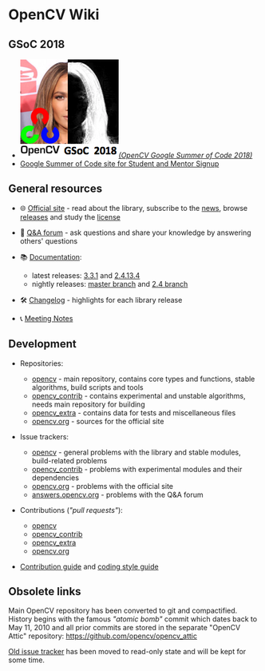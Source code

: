 OpenCV Wiki
===========

GSoC 2018
---------


- [![OpenCV Ideas Page](https://github.com/garybradski/opencv_contrib/blob/master/doc/tutorials/ximgproc/prediction/images/OpenCV__GSoC2018.png)](GSoC_2018)[_(OpenCV Google Summer of Code 2018)_](GSoC_2018)
- [Google Summer of Code site for Student and Mentor Signup](https://developers.google.com/open-source/gsoc/)


General resources
-----------------

- :globe_with_meridians: [Official site](https://opencv.org/) - read about the library, subscribe to the [news](https://opencv.org/news.html), browse [releases](https://opencv.org/releases.html) and study the [license](https://opencv.org/license.html)

- :speech_balloon: [Q&A forum](http://answers.opencv.org) - ask questions and share your knowledge by answering others' questions

- :books: [Documentation](https://docs.opencv.org/):
    - latest releases: [3.3.1](https://docs.opencv.org/3.3.1) and [2.4.13.4](https://docs.opencv.org/2.4.13.4)
    - nightly releases: [master branch](https://docs.opencv.org/master) and [2.4 branch](https://docs.opencv.org/2.4)

- :hammer_and_wrench: [Changelog](ChangeLog) - highlights for each library release

- :telephone_receiver: [Meeting Notes](Meeting_notes)

Development
-----------

- Repositories:
    - [opencv](https://github.com/opencv/opencv) - main repository, contains core types and functions, stable algorithms, build scripts and tools
    - [opencv_contrib](https://github.com/opencv/opencv_contrib) - contains experimental and unstable algorithms, needs main repository for building
    - [opencv_extra](https://github.com/opencv/opencv_extra) - contains data for tests and miscellaneous files
    - [opencv.org](https://github.com/opencv-infrastructure/opencv.org) - sources for the official site

- Issue trackers:
    - [opencv](https://github.com/opencv/opencv/issues) - general problems with the library and stable modules, build-related problems
    - [opencv_contrib](https://github.com/opencv/opencv_contrib/issues) - problems with experimental modules and their dependencies
    - [opencv.org](https://github.com/opencv-infrastructure/opencv.org/issues) - problems with the official site
    - [answers.opencv.org](https://github.com/opencv-infrastructure/answers.opencv.org/issues) - problems with the Q&A forum

- Contributions (_"pull requests"_):
    - [opencv](https://github.com/opencv/opencv/pulls)
    - [opencv_contrib](https://github.com/opencv/opencv_contrib/pulls)
    - [opencv_extra](https://github.com/opencv/opencv_extra/pulls)
    - [opencv.org](https://github.com/opencv-infrastructure/opencv.org/pulls)

- [Contribution guide](How_to_contribute) and [coding style guide](Coding_Style_Guide)

Obsolete links
--------------

Main OpenCV repository has been converted to git and compactified. History begins with the famous _"atomic bomb"_ commit which dates back to May 11, 2010 and all prior commits are stored in the separate "OpenCV Attic" repository: https://github.com/opencv/opencv_attic

[Old issue tracker](http://code.opencv.org/projects/opencv/issues) has been moved to read-only state and will be kept for some time.
